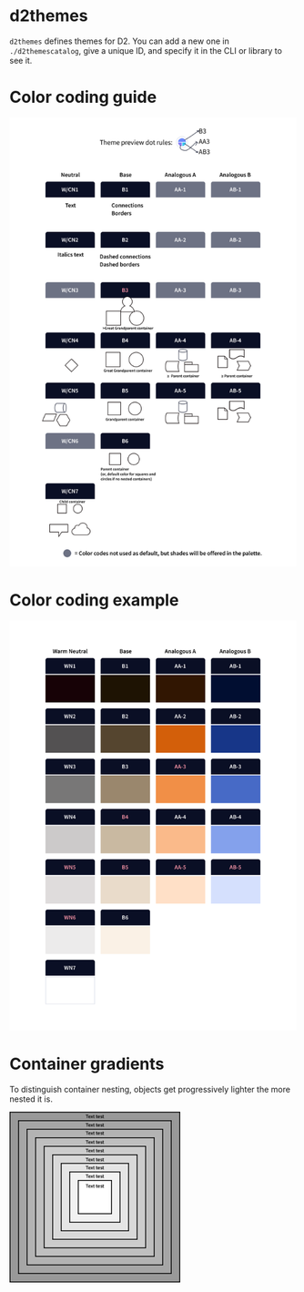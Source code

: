 # d2themes

`d2themes` defines themes for D2. You can add a new one in `./d2themescatalog`, give a
unique ID, and specify it in the CLI or library to see it.

# Color coding guide

<img src="../docs/assets/themes_coding.png" />

# Color coding example

<img src="../docs/assets/themes_coding_example.png" />

# Container gradients

To distinguish container nesting, objects get progressively lighter the more nested it is.

<img src="../docs/assets/themes_gradients.png" width="300px" />
